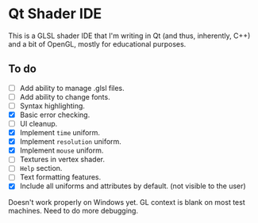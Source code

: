 # Qt Shader IDE
This is a GLSL shader IDE that I'm writing in Qt (and thus, inherently, C++) and a bit of OpenGL, mostly for educational purposes.

## To do
- [ ] Add ability to manage .glsl files.
- [ ] Add ability to change fonts.
- [ ] Syntax highlighting.
- [x] Basic error checking.
- [ ] UI cleanup.
- [x] Implement ```time``` uniform.
- [x] Implement ```resolution``` uniform.
- [x] Implement ```mouse``` uniform.
- [ ] Textures in vertex shader.
- [ ] ```Help``` section.
- [ ] Text formatting features.
- [x] Include all uniforms and attributes by default. (not visible to the user)

Doesn't work properly on Windows yet. GL context is blank on most test machines. Need to do more debugging.
